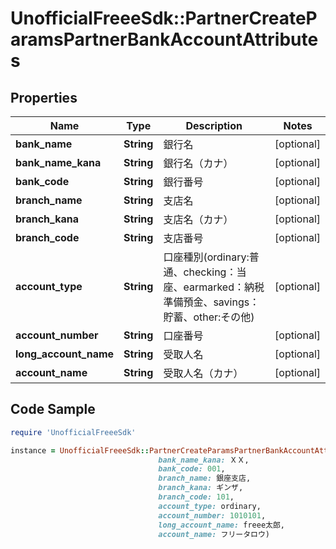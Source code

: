 # UnofficialFreeeSdk::PartnerCreateParamsPartnerBankAccountAttributes

## Properties

Name | Type | Description | Notes
------------ | ------------- | ------------- | -------------
**bank_name** | **String** | 銀行名 | [optional] 
**bank_name_kana** | **String** | 銀行名（カナ） | [optional] 
**bank_code** | **String** | 銀行番号 | [optional] 
**branch_name** | **String** | 支店名 | [optional] 
**branch_kana** | **String** | 支店名（カナ） | [optional] 
**branch_code** | **String** | 支店番号 | [optional] 
**account_type** | **String** | 口座種別(ordinary:普通、checking：当座、earmarked：納税準備預金、savings：貯蓄、other:その他) | [optional] 
**account_number** | **String** | 口座番号 | [optional] 
**long_account_name** | **String** | 受取人名 | [optional] 
**account_name** | **String** | 受取人名（カナ） | [optional] 

## Code Sample

```ruby
require 'UnofficialFreeeSdk'

instance = UnofficialFreeeSdk::PartnerCreateParamsPartnerBankAccountAttributes.new(bank_name: ＸＸ銀行,
                                 bank_name_kana: ＸＸ,
                                 bank_code: 001,
                                 branch_name: 銀座支店,
                                 branch_kana: ギンザ,
                                 branch_code: 101,
                                 account_type: ordinary,
                                 account_number: 1010101,
                                 long_account_name: freee太郎,
                                 account_name: フリータロウ)
```


